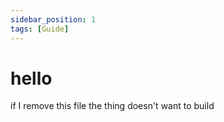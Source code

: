 ```yaml
---
sidebar_position: 1
tags: [Guide]
---
```


# hello
if I remove this file the thing doesn't want to build
